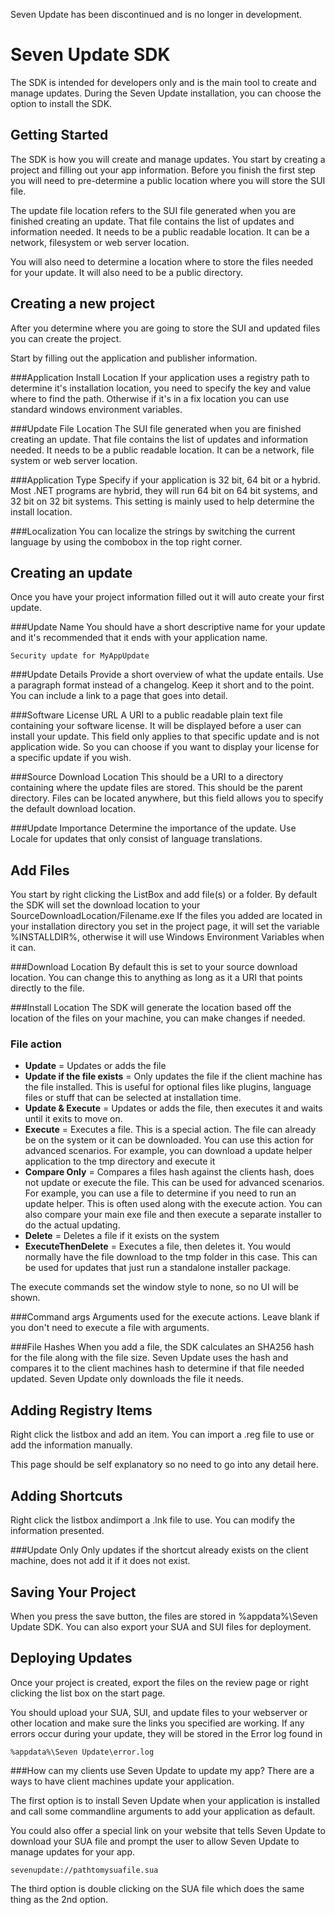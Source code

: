Seven Update has been discontinued and is no longer in development.

Seven Update SDK
=============

The SDK is intended for developers only and is the main tool to create and manage updates. During the Seven Update installation, you can choose the option to install the SDK.

Getting Started
---------------
The SDK is how you will create and manage updates. You start by creating a project and filling out your app information.
Before you finish the first step you will need to pre-determine a public location where you will store the SUI file.

The update file location refers to the SUI file generated when you are finished creating an update. That file contains the list of updates and information needed. It needs to be a public readable location. It can be a network, filesystem or web server location.

You will also need to determine a location where to store the files needed for your update. It will also need to be a public directory.


Creating a new project
------------
After you determine where you are going to store the SUI and updated files you can create the project.

Start by filling out the application and publisher information.

###Application Install Location
If your application uses a registry path to determine it's installation location, you need to specify the key and value where to find the path. Otherwise if it's in a fix location you can use standard windows environment variables.

###Update File Location
The SUI file generated when you are finished creating an update. That file contains the list of updates and information needed. It needs to be a public readable location. It can be a network, file system or web server location.

###Application Type
Specify if your application is 32 bit, 64 bit or a hybrid. Most .NET programs are hybrid, they will run 64 bit on 64 bit systems, and 32 bit on 32 bit systems. This setting is mainly used to help determine the install location.

###Localization
You can localize the strings by switching the current language by using the combobox in the top right corner.

Creating an update
------
Once you have your project information filled out it will auto create your first update.

###Update Name
You should have a short descriptive name for your update and it's recommended that it ends with your application name.

	Security update for MyAppUpdate
	
###Update Details
Provide a short overview of what the update entails. Use a paragraph format instead of a changelog. Keep it short and to the point.
You can include a link to a page that goes into detail.

###Software License URL
A URI to a public readable plain text file containing your software license. It will be displayed before a user can install your update. This field only applies to that specific update and is not application wide. So you can choose if you want to display your license for a specific update if you wish.

###Source Download Location
This should be a URI to a directory containing where the update files are stored. This should be the parent directory. Files can be located anywhere, but this field allows you to specify the default download location.

###Update Importance
Determine the importance of the update. Use Locale for updates that only consist of language translations.

Add Files
---------
You start by right clicking the ListBox and add file(s) or a folder.
By default the SDK will set the download location to your SourceDownloadLocation/Filename.exe
If the files you added are located in your installation directory you set in the project page, it will set the variable %INSTALLDIR%, otherwise it will use Windows Environment Variables when it can.

###Download Location
By default this is set to your source download location. You can change this to anything as long as it a URI that points directly to the file.

###Install Location
The SDK will generate the location based off the location of the files on your machine, you can make changes if needed.

### File action
* **Update** = Updates or adds the file
* **Update if the file exists** = Only updates the file if the client machine has the file installed. This is useful for optional files like plugins, language files or stuff that can be selected at installation time.
* **Update & Execute** = Updates or adds the file, then executes it and waits until it exits to move on.
* **Execute** = Executes a file. This is a special action. The file can already be on the system or it can be downloaded. You can use this action for advanced scenarios. For example, you can download a update helper application to the tmp directory and execute it
* **Compare Only** = Compares a files hash against the clients hash, does not update or execute the file. This can be used for advanced scenarios.  For example, you can use a file to determine if you need to run an update helper. This is often used along with the execute action. You can also compare your main exe file and then execute a separate installer to do the actual updating.
* **Delete** = Deletes a file if it exists on the system
* **ExecuteThenDelete** = Executes a file, then deletes it. You would normally have the file download to the tmp folder in this case. This can be used for updates that just run a standalone installer package.

The execute commands set the window style to none, so no UI will be shown.

###Command args
Arguments used for the execute actions. Leave blank if you don't need to execute a file with arguments.

###File Hashes
When you add a file, the SDK calculates an SHA256 hash for the file along with the file size. Seven Update uses the hash and compares it to the client machines hash to determine if that file needed updated. Seven Update only downloads the file it needs.

Adding Registry Items
---------------------
Right click the listbox and add an item. You can import a .reg file to use or add the information manually.

This page should be self explanatory so no need to go into any detail here.

Adding Shortcuts
----------------
Right click the listbox andimport a .lnk file to use. You can modify the information presented.

###Update Only
Only updates if the shortcut already exists on the client machine, does not add it if it does not exist.

Saving Your Project
-------------------
When you press the save button, the files are stored in %appdata%\Seven Update SDK. You can also export your SUA and SUI files for deployment.

Deploying Updates
-----------------
Once your project is created, export the files on the review page or right clicking the list box on the start page.

You should upload your SUA, SUI, and update files to your webserver or other location and make sure the links you specified are working. If any errors occur during your update, they will be stored in the Error log found in

	%appdata%\Seven Update\error.log

###How can my clients use Seven Update to update my app?
There are a ways to have client machines update your application.

The first option is to install Seven Update when your application is installed and call some commandline arguments to add your application as default.

You could also offer a special link on your website that tells Seven Update to download your SUA file and prompt the user to allow Seven Update to manage updates for your app.

    sevenupdate://pathtomysuafile.sua
	
The third option is double clicking on the SUA file which does the same thing as the 2nd option.
